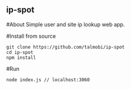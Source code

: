 ## ip-spot

#About
Simple user and site ip lookup web app.

#Install
from source
```
git clone https://github.com/talmobi/ip-spot
cd ip-spot
npm install
```

#Run
```
node index.js // localhost:3060
```
